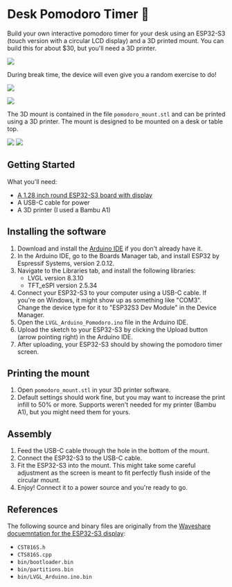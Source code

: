 # Desk Pomodoro Timer 🍅
Build your own interactive pomodoro timer for your desk using an ESP32-S3 (touch version with a circular LCD display) and a 3D printed mount. You can build this for about $30, but you'll need a 3D printer.

![](./images/focus.jpeg)

During break time, the device will even give you a random exercise to do!

![](./images/break.jpeg)


![](./images/finish.jpeg)


The 3D mount is contained in the file `pomodoro_mount.stl` and can be printed using a 3D printer. The mount is designed to be mounted on a desk or table top.

![](./images/3d-1.png)
![](./images/3d-2.png)

## Getting Started

What you'll need:
 - [A 1.28 inch round ESP32-S3 board with display](https://www.amazon.com/dp/B0CM6JCJ2H)
 - A USB-C cable for power
 - A 3D printer (I used a Bambu A1)


## Installing the software

1. Download and install the [Arduino IDE](https://www.arduino.cc/en/software) if you don't already have it.
2. In the Arduino IDE, go to the Boards Manager tab, and install ESP32 by Espressif Systems, version 2.0.12.
3. Navigate to the Libraries tab, and install the following libraries:
    - LVGL version 8.3.10
    - TFT_eSPI version 2.5.34
4. Connect your ESP32-S3 to your computer using a USB-C cable. If you're on Windows, it might show up as something like "COM3". Change the device type for it to "ESP32S3 Dev Module" in the Device Manager.
5. Open the `LVGL_Arduino_Pomodoro.ino` file in the Arduino IDE.
6. Upload the sketch to your ESP32-S3 by clicking the Upload button (arrow pointing right) in the Arduino IDE.
7. After uploading, your ESP32-S3 should by showing the pomodoro timer screen.

## Printing the mount

1. Open `pomodoro_mount.stl` in your 3D printer software.
2. Default settings should work fine, but you may want to increase the print infill to 50% or more. Supports weren't needed for my printer (Bambu A1), but you might need them for yours.


## Assembly

1. Feed the USB-C cable through the hole in the bottom of the mount.
2. Connect the ESP32-S3 to the USB-C cable.
3. Fit the ESP32-S3 into the mount. This might take some careful adjustment as the screen is meant to fit perfectly flush inside of the circular mount.
4. Enjoy! Connect it to a power source and you're ready to go.


## References

The following source and binary files are originally from the [Waveshare docuemntation for the ESP32-S3 display](https://www.waveshare.com/wiki/ESP32-S3-Touch-LCD-1.28):
 - `CST816S.h`
 - `CTS816S.cpp`
 - `bin/bootloader.bin`
 - `bin/partitions.bin`
 - `bin/LVGL_Arduino.ino.bin`

